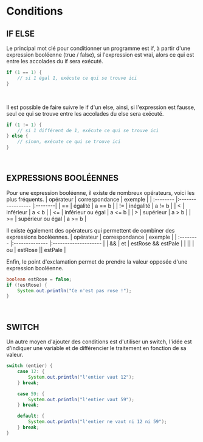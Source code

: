 # **Conditions**

## IF ELSE

Le principal mot clé pour conditionner un programme est if, à partir d'une expression booléenne (true / false), si l'expression est vrai, alors ce qui est entre les accolades du if sera exécuté.
```java
if (1 == 1) {
	// si 1 égal 1, exécute ce qui se trouve ici
}
```
<br>


Il est possible de faire suivre le if d'un else, ainsi, si l'expression est fausse, seul ce qui se trouve entre les accolades du else sera exécuté.
```java
if (1 != 1) {
	// si 1 différent de 1, exécute ce qui se trouve ici
} else {
	// sinon, exécute ce qui se trouve ici
}
```
<br>


## EXPRESSIONS BOOLÉENNES

Pour une expression booléenne, il existe de nombreux opérateurs, voici les plus fréquents.
| opérateur | correspondance    | exemple |
| :-------- |:----------------- |:--------|
| ==        | égalité           | a == b  |
| !=        | inégalité         | a != b  |
| <         | inférieur         | a < b   |
| <=        | inférieur ou égal | a <= b  |
| >         | supérieur         | a > b   |
| >=        | supérieur ou égal | a >= b  |
<br>


Il existe également des opérateurs qui permettent de combiner des expressions booléennes.
| opérateur | correspondance | exemple              |
| :-------- |:-------------- |:-------------------- |
| &&        | et             | estRose && estPale   |
| \|\|      | ou             | estRose \|\| estPale |
<br>


Enfin, le point d'exclamation permet de prendre la valeur opposée d'une expression booléenne.
```java
boolean estRose = false;
if (!estRose) {
	System.out.println("Ce n'est pas rose !");
}
```
<br>


## SWITCH

Un autre moyen d'ajouter des conditions est d'utiliser un switch, l'idée est d'indiquer une variable et de différencier le traitement en fonction de sa valeur.
```java
switch (entier) {
	case 12: {
		System.out.println("l'entier vaut 12");
	} break;

	case 59: {
		System.out.println("l'entier vaut 59");
	} break;

	default: {
		System.out.println("l'entier ne vaut ni 12 ni 59");
	} break;
}
```